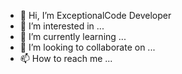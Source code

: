 - 👋 Hi, I’m ExceptionalCode Developer
 - 👀 I’m interested in ...
 - 🌱 I’m currently learning ... 
 - 💞️ I’m looking to collaborate on ... 
 - 📫 How to reach me ... 
